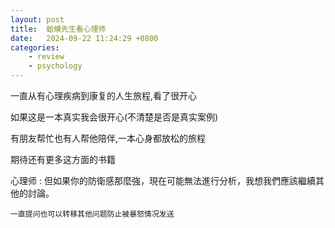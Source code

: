 ```yaml
---
layout: post
title:  蛤蟆先生看心理师
date:   2024-09-22 11:24:29 +0800
categories: 
    - review 
    - psychology
---
```


一直从有心理疾病到康复的人生旅程,看了很开心

如果这是一本真实我会很开心(不清楚是否是真实案例)

有朋友帮忙也有人帮他陪伴,一本心身都放松的旅程

期待还有更多这方面的书籍

心理师 : 但如果你的防衛感那麼強，現在可能無法進行分析，我想我們應該繼續其他的討論。

`一直提问也可以转移其他问题防止被暴怒情况发送`

